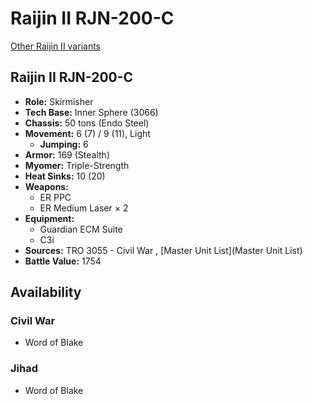 # Raijin II RJN-200-C 

[Other Raijin II variants](../raijin_ii.md) 

## Raijin II RJN-200-C 

- **Role:** Skirmisher 
- **Tech Base:** Inner Sphere (3066) 
- **Chassis:** 50 tons (Endo Steel) 
- **Movement:** 6 (7) / 9 (11), Light 
  - **Jumping:** 6 
- **Armor:** 169 (Stealth) 
- **Myomer:** Triple-Strength 
- **Heat Sinks:** 10 (20) 
- **Weapons:** 
  - ER PPC 
  - ER Medium Laser × 2 
- **Equipment:** 
  - Guardian ECM Suite 
  - C3i 
- **Sources:** TRO 3055 - Civil War , [Master Unit List](Master Unit List) 
- **Battle Value:** 1754 

## Availability 

### Civil War 

- Word of Blake 

### Jihad 

- Word of Blake 

